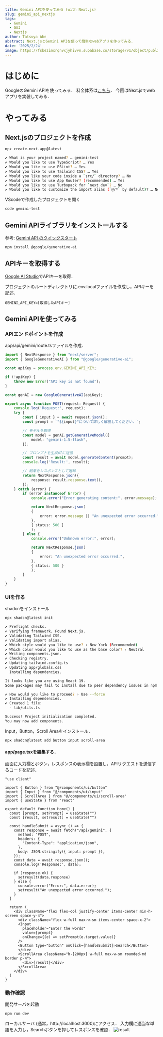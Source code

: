 ```yaml
---
title: Gemini APIを使ってみる (with Next.js)
slug: gemini_api_nextjs
tags:
  - Gemini
  - GAI
  - Nextjs
author: Tatsuya Abe
abstract: Next.jsとGemini APIを使って簡単なwebアプリを作ってみる．
date: '2025/2/24'
image: https://fsbezimxrqnvxjyhivvn.supabase.co/storage/v1/object/public/blogThumbnail//ai_fundamental.jpeg
---
```

# はじめに
GoogleのGemini APIを使ってみる．
料金体系は[こちら](https://ai.google.dev/gemini-api/docs/pricing?hl=ja)．
今回はNext.jsでwebアプリを実装してみる．

# やってみる
## Next.jsのプロジェクトを作成
```bash
npx create-next-app@latest

✔ What is your project named? … gemini-test
✔ Would you like to use TypeScript? … Yes
✔ Would you like to use ESLint? … Yes
✔ Would you like to use Tailwind CSS? … Yes
✔ Would you like your code inside a `src/` directory? … No
✔ Would you like to use App Router? (recommended) … Yes
✔ Would you like to use Turbopack for `next dev`? … No
✔ Would you like to customize the import alias (`@/*` by default)? … No
```

VScodeで作成したプロジェクトを開く
```bash
code gemini-test
```

## Gemini APIライブラリをインストールする
参考: [Gemini API のクイックスタート](https://ai.google.dev/gemini-api/docs/quickstart?hl=ja&_gl=1*1dnaogi*_up*MQ..*_ga*MjA2MTgyMzAzOS4xNzQwMzgyODU0*_ga_P1DBVKWT6V*MTc0MDM4Mjg1My4xLjAuMTc0MDM4Mjg1My4wLjAuNzIxODk3Njg3&lang=node)
```bash
npm install @google/generative-ai
```

## APIキーを取得する
[Google AI Studio](https://aistudio.google.com/app/apikey)でAPIキーを取得．

プロジェクトのルートディレクトリに.env.localファイルを作成し，APIキーを記述．
```bash:.env.local
GEMINI_API_KEY=[取得したAPIキー]
```

## Gemini APIを使ってみる
### APIエンドポイントを作成
app/api/gemini/route.tsファイルを作成．
```TypeScript:app/api/gemini/route.ts
import { NextResponse } from "next/server";
import { GoogleGenerativeAI } from "@google/generative-ai";

const apiKey = process.env.GEMINI_API_KEY;

if (!apiKey) {
    throw new Error("API key is not found");
}

const genAI = new GoogleGenerativeAI(apiKey);

export async function POST(request: Request) {
    console.log('Request:', request);
    try {
        const { input } = await request.json();
        const prompt = `"${input}"について詳しく解説してください．`;

        // モデルを取得
        const model = genAI.getGenerativeModel({
            model: "gemini-1.5-flash",
        });

        // プロンプトを生成AIに送信
        const result = await model.generateContent(prompt);
        console.log('Result:', result);

        // 結果をレスポンスとして返却
        return NextResponse.json({
            response: result.response.text(),
        });
    } catch (error) {
        if (error instanceof Error) {
            console.error("Error generating content:", error.message);

            return NextResponse.json(
            {
                error: error.message || "An unexpected error occurred.",
            },
            { status: 500 }
            );
        } else {
            console.error("Unknown error:", error);

            return NextResponse.json(
            {
                error: "An unexpected error occurred.",
            },
            { status: 500 }
            );
        }
    }
}
```

### UIを作る
shadcnをインストール
```bash
npx shadcn@latest init

✔ Preflight checks.
✔ Verifying framework. Found Next.js.
✔ Validating Tailwind CSS.
✔ Validating import alias.
✔ Which style would you like to use? › New York (Recommended)
✔ Which color would you like to use as the base color? › Neutral
✔ Writing components.json.
✔ Checking registry.
✔ Updating tailwind.config.ts
✔ Updating app/globals.css
  Installing dependencies.

It looks like you are using React 19. 
Some packages may fail to install due to peer dependency issues in npm (see https://ui.shadcn.com/react-19).

✔ How would you like to proceed? › Use --force
✔ Installing dependencies.
✔ Created 1 file:
  - lib/utils.ts

Success! Project initialization completed.
You may now add components.
```
Input，Button，Scroll Areaをインストール．
```bash
npx shadcn@latest add button input scroll-area
```

#### app/page.tsxを編集する．
画面に入力欄とボタン，レスポンスの表示欄を設置し，APIリクエストを送信するコードを記述．
```TypeScript:app/rpage.tsx
"use client"

import { Button } from "@/components/ui/button"
import { Input } from "@/components/ui/input"
import { ScrollArea } from "@/components/ui/scroll-area"
import { useState } from "react"

export default function Home() {
  const [prompt, setPrompt] = useState("")
  const [result, setresult] = useState("")

  const handleSubmit = async () => {
    const response = await fetch("/api/gemini", {
      method: "POST",
      headers: {
        "Content-Type": "application/json",
      },
      body: JSON.stringify({ input: prompt }),
    });
    const data = await response.json();
    console.log('Response:', data);
    
    if (response.ok) {
      setresult(data.response)
    } else {
      console.error("Error:", data.error);
      setresult("An unexpected error occurred.");
    }
  }

  return (
    <div className="flex flex-col justify-center items-center min-h-screen space-y-4">
      <div className="flex w-full max-w-sm items-center space-x-2">
      <Input 
        placeholder="Enter the words" 
        value={prompt} 
        onChange={(e) => setPrompt(e.target.value)} 
      />
      <Button type="button" onClick={handleSubmit}>Search</Button>
      </div>
      <ScrollArea className="h-[200px] w-full max-w-sm rounded-md border p-4">
        <div>{result}</div>
      </ScrollArea>
    </div>
  )
}
```

### 動作確認
開発サーバを起動
```bash
npm run dev
```
ローカルサーバ (通常，http://localhost:3000)にアクセス．
入力欄に適当な単語を入力し，Searchボタンを押してレスポンスを確認．
![result](https://fsbezimxrqnvxjyhivvn.supabase.co/storage/v1/object/sign/blogImage/gemini-nextjs.png?token=eyJhbGciOiJIUzI1NiIsInR5cCI6IkpXVCJ9.eyJ1cmwiOiJibG9nSW1hZ2UvZ2VtaW5pLW5leHRqcy5wbmciLCJpYXQiOjE3NDAzOTA4MjEsImV4cCI6MTc3MTkyNjgyMX0.iIhJ6laIA2Tf2HWjnZdBp5LkH15AgxfKMWbRLwziP9s)
